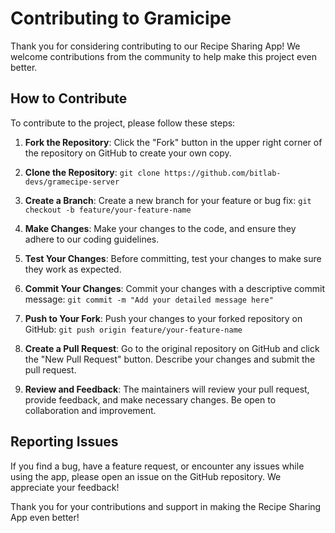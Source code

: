 # Contributing to Gramicipe

Thank you for considering contributing to our Recipe Sharing App! We welcome contributions from the community to help make this project even better.

## How to Contribute

To contribute to the project, please follow these steps:

1. **Fork the Repository**: Click the "Fork" button in the upper right corner of the repository on GitHub to create your own copy.

2. **Clone the Repository**: `git clone https://github.com/bitlab-devs/gramecipe-server`

3. **Create a Branch**: Create a new branch for your feature or bug fix: `git checkout -b feature/your-feature-name`

4. **Make Changes**: Make your changes to the code, and ensure they adhere to our coding guidelines.

5. **Test Your Changes**: Before committing, test your changes to make sure they work as expected.

6. **Commit Your Changes**: Commit your changes with a descriptive commit message: `git commit -m "Add your detailed message here"`

7. **Push to Your Fork**: Push your changes to your forked repository on GitHub: `git push origin feature/your-feature-name`


8. **Create a Pull Request**: Go to the original repository on GitHub and click the "New Pull Request" button. Describe your changes and submit the pull request.

9. **Review and Feedback**: The maintainers will review your pull request, provide feedback, and make necessary changes. Be open to collaboration and improvement.

## Reporting Issues

If you find a bug, have a feature request, or encounter any issues while using the app, please open an issue on the GitHub repository. We appreciate your feedback!

Thank you for your contributions and support in making the Recipe Sharing App even better!

